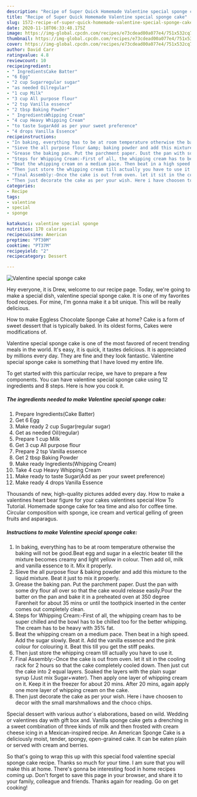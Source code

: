 ```yaml
---
description: "Recipe of Super Quick Homemade Valentine special sponge cake"
title: "Recipe of Super Quick Homemade Valentine special sponge cake"
slug: 1572-recipe-of-super-quick-homemade-valentine-special-sponge-cake
date: 2020-11-18T06:33:48.175Z
image: https://img-global.cpcdn.com/recipes/e73cdead00a077e4/751x532cq70/valentine-special-sponge-cake-recipe-main-photo.jpg
thumbnail: https://img-global.cpcdn.com/recipes/e73cdead00a077e4/751x532cq70/valentine-special-sponge-cake-recipe-main-photo.jpg
cover: https://img-global.cpcdn.com/recipes/e73cdead00a077e4/751x532cq70/valentine-special-sponge-cake-recipe-main-photo.jpg
author: David Carr
ratingvalue: 4.8
reviewcount: 10
recipeingredient:
- " IngredientsCake Batter"
- "6 Egg"
- "2 cup Sugarregular sugar"
- "as needed Oilregular"
- "1 cup Milk"
- "3 cup All purpose flour"
- "2 tsp Vanilla essence"
- "2 tbsp Baking Powder"
- " IngredientsWhipping Cream"
- "4 cup Heavy Whipping Cream"
- "to taste SugarAdd as per your sweet preference"
- "4 drops Vanilla Essence"
recipeinstructions:
- "In baking, everything has to be at room temperature otherwise the baking will not be good.Beat egg and sugar in a electric beater till the mixture becomes creamy and light yellow in colour. Then add oil, milk and vanilla essence to it. Mix it properly."
- "Sieve the all purpose flour &amp; baking powder and add this mixture to the liquid mixture. Beat it just to mix it properly."
- "Grease the baking pan. Put the parchment paper. Dust the pan with some dry flour all over so that the cake would release easily.Pour the batter on the pan and bake it in a preheated oven at 350 degree Farenheit for about 35 mins or until the toothpick inserted in the center comes out completely clean."
- "Steps for Whipping Cream:-First of all, the whipping cream has to be super chilled and the bowl has to be chilled too for the better whipping. The cream has to be heavy with 35% fat."
- "Beat the whipping cream on a medium pace. Then beat in a high speed. Add the sugar slowly. Beat it. Add the vanilla essence and the pink colour for colouring it. Beat this till you get the stiff peaks."
- "Then just store the whipping cream till actually you have to use it."
- "Final Assembly:-Once the cake is out from oven. let it sit in the cooling rack for 2 hours so that the cake completely cooled down. Then just cut the cake into 2 equal layers. Soaked the layers with the plain sugar syrup (Just mix Sugar+water). Then apply one layer of whipping cream on it. Keep it in the freezer for about 20 mins. After 20 mins, again apply one more layer of whipping cream on the cake."
- "Then just decorate the cake as per your wish. Here i have choosen to decor with the small marshmallows and the choco chips."
categories:
- Recipe
tags:
- valentine
- special
- sponge

katakunci: valentine special sponge 
nutrition: 170 calories
recipecuisine: American
preptime: "PT30M"
cooktime: "PT37M"
recipeyield: "2"
recipecategory: Dessert

---
```



![Valentine special sponge cake](https://img-global.cpcdn.com/recipes/e73cdead00a077e4/751x532cq70/valentine-special-sponge-cake-recipe-main-photo.jpg)

Hey everyone, it is Drew, welcome to our recipe page. Today, we're going to make a special dish, valentine special sponge cake. It is one of my favorites food recipes. For mine, I'm gonna make it a bit unique. This will be really delicious.

How to make Eggless Chocolate Sponge Cake at home? Cake is a form of sweet dessert that is typically baked. In its oldest forms, Cakes were modifications of.

Valentine special sponge cake is one of the most favored of recent trending meals in the world. It's easy, it is quick, it tastes delicious. It is appreciated by millions every day. They are fine and they look fantastic. Valentine special sponge cake is something that I have loved my entire life.


To get started with this particular recipe, we have to prepare a few components. You can have valentine special sponge cake using 12 ingredients and 8 steps. Here is how you cook it.

<!--inarticleads1-->

##### The ingredients needed to make Valentine special sponge cake:

1. Prepare  Ingredients(Cake Batter)
1. Get 6 Egg
1. Make ready 2 cup Sugar(regular sugar)
1. Get as needed Oil(regular)
1. Prepare 1 cup Milk
1. Get 3 cup All purpose flour
1. Prepare 2 tsp Vanilla essence
1. Get 2 tbsp Baking Powder
1. Make ready  Ingredients(Whipping Cream)
1. Take 4 cup Heavy Whipping Cream
1. Make ready to taste Sugar(Add as per your sweet preference)
1. Make ready 4 drops Vanilla Essence


Thousands of new, high-quality pictures added every day. How to make a valentines heart bear figure for your cakes valentines special How To Tutorial. Homemade sponge cake for tea time and also for coffee time. Circular composition with sponge, ice cream and vertical gelling of green fruits and asparagus. 

<!--inarticleads2-->

##### Instructions to make Valentine special sponge cake:

1. In baking, everything has to be at room temperature otherwise the baking will not be good.Beat egg and sugar in a electric beater till the mixture becomes creamy and light yellow in colour. Then add oil, milk and vanilla essence to it. Mix it properly.
1. Sieve the all purpose flour &amp; baking powder and add this mixture to the liquid mixture. Beat it just to mix it properly.
1. Grease the baking pan. Put the parchment paper. Dust the pan with some dry flour all over so that the cake would release easily.Pour the batter on the pan and bake it in a preheated oven at 350 degree Farenheit for about 35 mins or until the toothpick inserted in the center comes out completely clean.
1. Steps for Whipping Cream:-First of all, the whipping cream has to be super chilled and the bowl has to be chilled too for the better whipping. The cream has to be heavy with 35% fat.
1. Beat the whipping cream on a medium pace. Then beat in a high speed. Add the sugar slowly. Beat it. Add the vanilla essence and the pink colour for colouring it. Beat this till you get the stiff peaks.
1. Then just store the whipping cream till actually you have to use it.
1. Final Assembly:-Once the cake is out from oven. let it sit in the cooling rack for 2 hours so that the cake completely cooled down. Then just cut the cake into 2 equal layers. Soaked the layers with the plain sugar syrup (Just mix Sugar+water). Then apply one layer of whipping cream on it. Keep it in the freezer for about 20 mins. After 20 mins, again apply one more layer of whipping cream on the cake.
1. Then just decorate the cake as per your wish. Here i have choosen to decor with the small marshmallows and the choco chips.


Special dessert with various author`s elaborations, based on wild. Wedding or valentines day with gift box and. Vanilla sponge cake gets a drenching in a sweet combination of three kinds of milk and then frosted with cream cheese icing in a Mexican-inspired recipe. An American Sponge Cake is a deliciously moist, tender, spongy, open-grained cake. It can be eaten plain or served with cream and berries. 

So that's going to wrap this up with this special food valentine special sponge cake recipe. Thanks so much for your time. I am sure that you will make this at home. There's gonna be interesting food in home recipes coming up. Don't forget to save this page in your browser, and share it to your family, colleague and friends. Thanks again for reading. Go on get cooking!
